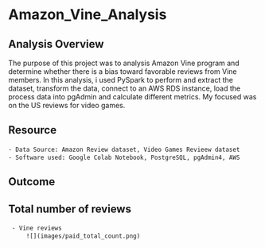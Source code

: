 # Amazon_Vine_Analysis

## Analysis Overview
   
   The purpose of this project was to analysis Amazon Vine program and determine
   whether there is a bias toward favorable reviews from Vine members. In this analysis,
   i used PySpark to perform and extract the dataset, transform the data, connect to an
   AWS RDS instance, load the process data into pgAdmin and calculate different metrics.
   My focused was on the US reviews for video games.

## Resource
    - Data Source: Amazon Review dataset, Video Games Revieew dataset
    - Software used: Google Colab Notebook, PostgreSQL, pgAdmin4, AWS
    
    
## Outcome

## Total number of reviews
      
     - Vine reviews 
         ![](images/paid_total_count.png)
     
                  

